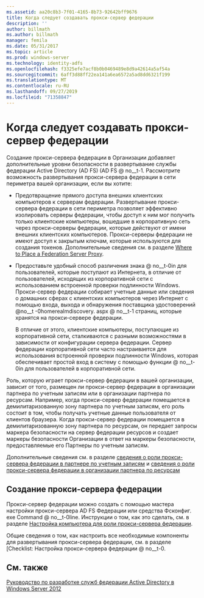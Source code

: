 ```yaml
---
ms.assetid: aa20c8b3-7f01-4165-8b73-92642bff9676
title: Когда следует создавать прокси-сервер федерации
description: ''
author: billmath
ms.author: billmath
manager: femila
ms.date: 05/31/2017
ms.topic: article
ms.prod: windows-server
ms.technology: identity-adfs
ms.openlocfilehash: f3325efe7acf8b0b0469489e8d9a42614a5af54a
ms.sourcegitcommit: 6aff3d88ff22ea141a6ea6572a5ad8dd6321f199
ms.translationtype: MT
ms.contentlocale: ru-RU
ms.lasthandoff: 09/27/2019
ms.locfileid: "71358847"
---
```

# <a name="when-to-create-a-federation-server-proxy"></a>Когда следует создавать прокси-сервер федерации

Создание прокси-сервера федерации в Организации добавляет дополнительные уровни безопасности в развертывание службы федерации Active Directory (AD FS) \(AD FS @ no__t-1. Рассмотрите возможность развертывания прокси-сервера федерации в сети периметра вашей организации, если вы хотите:  
  
-   Предотвращение прямого доступа внешних клиентских компьютеров к серверам федерации. Развертывание прокси-сервера федерации в сети периметра позволяет эффективно изолировать серверы федерации, чтобы доступ к ним мог получить только клиентские компьютеры, вошедшие в корпоративную сеть через прокси-серверы федерации, которые действуют от имени внешних клиентских компьютеров. Прокси-серверы федерации не имеют доступ к закрытым ключам, которые используются для создания токенов. Дополнительные сведения см. в разделе [Where to Place a Federation Server Proxy](Where-to-Place-a-Federation-Server-Proxy.md).  
  
-   Предоставьте удобный способ различения знака @ no__t-0in для пользователей, которые поступают из Интернета, в отличие от пользователей, исходящих из корпоративной сети с использованием встроенной проверки подлинности Windows. Прокси-сервер федерации собирает учетные данные или сведения о домашних сферах с клиентских компьютеров через Интернет с помощью входа, выхода и обнаружения поставщика удостоверений @no__t -0homerealmdiscovery. aspx @ no__t-1 страниц, которые хранятся на прокси-сервере федерации.  
  
    В отличие от этого, клиентские компьютеры, поступающие из корпоративной сети, сталкиваются с разными возможностями в зависимости от конфигурации сервера федерации. Сервер федерации корпоративной сети часто настраивается для использования встроенной проверки подлинности Windows, которая обеспечивает простой вход в систему с помощью функции @ no__t-0in для пользователей в корпоративной сети.  
  
Роль, которую играет прокси-сервер федерации в вашей организации, зависит от того, размещен ли прокси-сервер федерации в организации партнера по учетным записям или в организации партнера по ресурсам. Например, когда прокси-сервер федерации помещается в демилитаризованную зону партнера по учетным записям, его роль состоит в том, чтобы получать учетные данные пользователя от клиентов браузера. Когда прокси-сервер федерации помещается в демилитаризованную зону партнера по ресурсам, он передает запросы маркера безопасности на сервер федерации ресурсов и создает маркеры безопасности Организации в ответ на маркеры безопасности, предоставляемые его Партнеры по учетным записям.  
  
Дополнительные сведения см. в разделе [сведения о роли прокси-сервера федерации в партнере по учетным записям](Review-the-Role-of-the-Federation-Server-Proxy-in-the-Account-Partner.md) и [сведения о роли прокси-сервера федерации в организации партнера по ресурсам](Review-the-Role-of-the-Federation-Server-Proxy-in-the-Resource-Partner.md)  
  
## <a name="how-to-create-a-federation-server-proxy"></a>Создание прокси-сервера федерации  
Прокси-сервер федерации можно создать с помощью мастера настройки прокси-сервера AD FS Федерации или средства Фсконфиг. exe Command @ no__t-0line. Инструкции о том, как это сделать, см. в разделе [Настройка компьютера для роли прокси-сервера федерации](../../ad-fs/deployment/Configure-a-Computer-for-the-Federation-Server-Proxy-Role.md).  
  
Общие сведения о том, как настроить все необходимые компоненты для развертывания прокси-сервера федерации, см. в разделе [Checklist: Настройка прокси-сервера федерации @ no__t-0.  
  
## <a name="see-also"></a>См. также
[Руководство по разработке служб федерации Active Directory в Windows Server 2012](AD-FS-Design-Guide-in-Windows-Server-2012.md)
